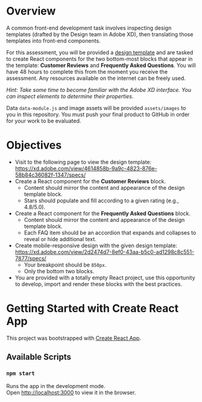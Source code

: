 # Overview
A common front-end development task involves inspecting design templates (drafted by the Design team in Adobe XD), then translating those templates into front-end components.

For this assessment, you will be provided a [design template](https://xd.adobe.com/view/4614858b-9a9c-4823-876e-58b84c36082f-1347/specs/) and are tasked to create React components for the two bottom-most blocks that appear in the template: **Customer Reviews** and **Frequently Asked Questions**. You will have 48 hours to complete this from the moment you receive the assessment. Any resources available on the internet can be freely used.

*Hint: Take some time to become familiar with the Adobe XD interface. You can inspect elements to determine their properties.*

Data `data-module.js` and image assets will be provided `assets/images` to you in this repository. You must push your final product to GitHub in order for your work to be evaluated.

# Objectives
* Visit to the following page to view the design template: https://xd.adobe.com/view/4614858b-9a9c-4823-876e-58b84c36082f-1347/specs/
* Create a React component for the **Customer Reviews** block.
  * Content should mirror the content and appearance of the design template block.
  * Stars should populate and fill according to a given rating (e.g., 4.8/5.0).
* Create a React component for the **Frequently Asked Questions** block.
  * Content should mirror the content and appearance of the design template block.
  * Each FAQ item should be an accordion that expands and collapses to reveal or hide additional text.
* Create mobile-responsive design with the given design template: https://xd.adobe.com/view/2d2474d7-8ef0-43aa-b5c0-ad1298c8c551-7877/specs/
  * Your breakpoint should be `850px`.
  * Only the bottom two blocks.
* You are provided with a totally empty React project, use this opportunity to develop, import and render these blocks with the best practices.


# Getting Started with Create React App

This project was bootstrapped with [Create React App](https://github.com/facebook/create-react-app).

## Available Scripts

### `npm start`

Runs the app in the development mode.\
Open [http://localhost:3000](http://localhost:3000) to view it in the browser.
